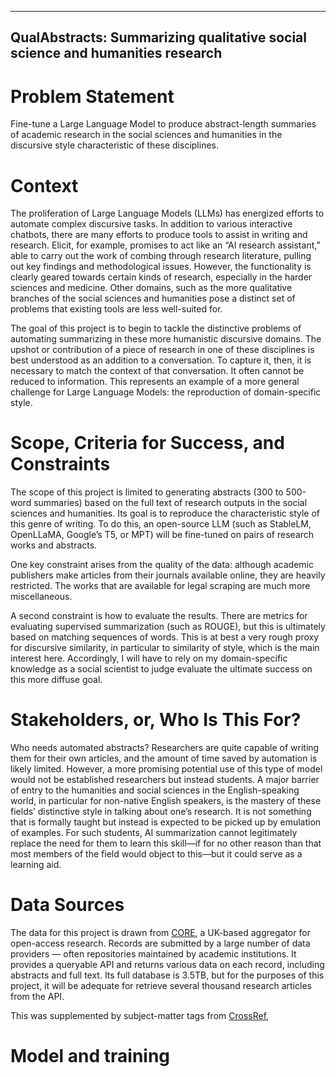 ----
QualAbstracts: Summarizing qualitative social science and humanities research
----

# Problem Statement
Fine-tune a Large Language Model to produce abstract-length summaries of academic research in the social sciences and humanities in the discursive style characteristic of these disciplines.

# Context
The proliferation of Large Language Models (LLMs) has energized efforts to automate complex discursive tasks. In addition to various interactive chatbots, there are many efforts to produce tools to assist in writing and research. Elicit, for example, promises to act like an “AI research assistant,” able to carry out the work of combing through research literature, pulling out key findings and methodological issues. However, the functionality is clearly geared towards certain kinds of research, especially in the harder sciences and medicine. Other domains, such as the more qualitative branches of the social sciences and humanities pose a distinct set of problems that existing tools are less well-suited for.

The goal of this project is to begin to tackle the distinctive problems of automating summarizing in these more humanistic discursive domains. The upshot or contribution of a piece of research in one of these disciplines is best understood as an addition to a conversation. To capture it, then, it is necessary to match the context of that conversation. It often cannot be reduced to information. This represents an example of a more general challenge for Large Language Models: the reproduction of domain-specific style.

# Scope, Criteria for Success, and Constraints
The scope of this project is limited to generating abstracts (300 to 500-word summaries) based on the full text of research outputs in the social sciences and humanities. Its goal is to reproduce the characteristic style of this genre of writing. To do this, an open-source LLM (such as StableLM, OpenLLaMA, Google’s T5, or MPT) will be fine-tuned on pairs of research works and abstracts.

One key constraint arises from the quality of the data: although academic publishers make articles from their journals available online, they are heavily restricted. The works that are available for legal scraping are much more miscellaneous.

A second constraint is how to evaluate the results. There are metrics for evaluating supervised summarization (such as ROUGE), but this is ultimately based on matching sequences of words. This is at best a very rough proxy for discursive similarity, in particular to similarity of style, which is the main interest here. Accordingly, I will have to rely on my domain-specific knowledge as a social scientist to judge evaluate the ultimate success on this more diffuse goal.

# Stakeholders, or, Who Is This For?
Who needs automated abstracts? Researchers are quite capable of writing them for their own articles, and the amount of time saved by automation is likely limited. However, a more promising potential use of this type of model would not be established researchers but instead students. A major barrier of entry to the humanities and social sciences in the English-speaking world, in particular for non-native English speakers, is the mastery of these fields’ distinctive style in talking about one’s research. It is not something that is formally taught but instead is expected to be picked up by emulation of examples. For such students, AI summarization cannot legitimately replace the need for them to learn this skill—if for no other reason than that most members of the field would object to this—but it could serve as a learning aid.

# Data Sources
The data for this project is drawn from [CORE](https://core.ac.uk/), a UK-based aggregator for open-access research. Records are submitted by a large number of data providers — often repositories maintained by academic institutions. It provides a queryable API and returns various data on each record, including abstracts and full text. Its full database is 3.5TB, but for the purposes of this project, it will be adequate for retrieve several thousand research articles from the API.

This was supplemented by subject-matter tags from [CrossRef](https://www.crossref.org/), 

# Model and training